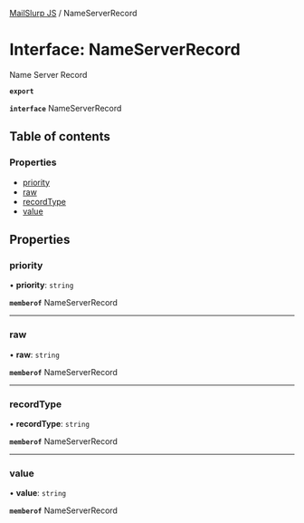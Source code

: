 [MailSlurp JS](../README.md) / NameServerRecord

# Interface: NameServerRecord

Name Server Record

**`export`**

**`interface`** NameServerRecord

## Table of contents

### Properties

- [priority](NameServerRecord.md#priority)
- [raw](NameServerRecord.md#raw)
- [recordType](NameServerRecord.md#recordtype)
- [value](NameServerRecord.md#value)

## Properties

### priority

• **priority**: `string`

**`memberof`** NameServerRecord

___

### raw

• **raw**: `string`

**`memberof`** NameServerRecord

___

### recordType

• **recordType**: `string`

**`memberof`** NameServerRecord

___

### value

• **value**: `string`

**`memberof`** NameServerRecord
